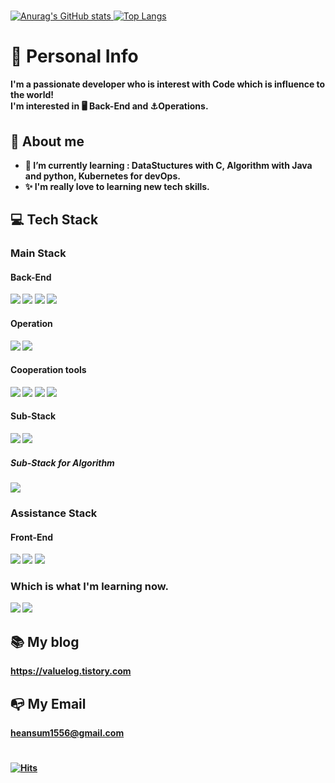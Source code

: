 #
[![Anurag's GitHub stats](https://github-readme-stats.vercel.app/api?username=Heansum&show_icons=true&theme=dracula&hide=stars)
](https://github.com/anuraghazra/github-readme-stats)
[![Top Langs](https://github-readme-stats.vercel.app/api/top-langs/?username=Heansum&layout=compact&hide=html,css,ruby&theme=dracula)](https://github.com/anuraghazra/github-readme-stats)

<!--
**Heansum/Heansum** is a ✨ _special_ ✨ repository because its `README.md` (this file) appears on your GitHub profile.
- 👯 I’m looking to collaborate on ...
- 🤔 I’m looking for help with ...
- 💬 Ask me about ...
- 📫 How to reach me: ...
- 😄 Pronouns: ...
- ⚡ Fun fact: ...
- 🔭 I’m currently working on ...
Here are some ideas to get you started:
-->
# 🔎 Personal Info
<strong>I'm a passionate developer who is interest with Code which is influence to the world!</strong><br>
<strong>I'm interested in 🖥 Back-End and ⚓Operations.

## 🎈 About me
- 🌱 I’m currently learning : DataStuctures with C, Algorithm with Java and python, Kubernetes for devOps.
- ✨ I'm really love to learning new tech skills.

## 💻 Tech Stack
### Main Stack
#### Back-End
<span><img src="https://img.shields.io/badge/Java-007396?style=flat-square&logo=Java&logoColor=white"/></span>
<span><img src="https://img.shields.io/badge/Spring-6DB33F?style=flat-square&logo=Spring&logoColor=white"/></span>
<span><img src="https://img.shields.io/badge/Spring Boot-6DB33F?style=flat-square&logo=SpringBoot&logoColor=white"/></span>
<span><img src="https://img.shields.io/badge/MySQL-4479A1?style=flat-square&logo=MySQL&logoColor=white"/></span>

#### Operation
<span><img src="https://img.shields.io/badge/Linux-FCC624?style=flat-square&logo=Linux&logoColor=white"/></span>
<span><img src="https://img.shields.io/badge/Docker-2496ED?style=flat-square&logo=Docker&logoColor=white"/></span>

#### Cooperation tools
<span><img src="https://img.shields.io/badge/Git-F05032?style=flat-square&logo=Git&logoColor=white"/></span>
<span><img src="https://img.shields.io/badge/GitHub-181717?style=flat-square&logo=GitHub&logoColor=white"/></span>
<span><img src="https://img.shields.io/badge/Slack-4A154B?style=flat-square&logo=Slack&logoColor=white"/></span>
<span><img src="https://img.shields.io/badge/Trello-0052CC?style=flat-square&logo=Trello&logoColor=white"/></span>

#### Sub-Stack
<span><img src="https://img.shields.io/badge/Python-3776AB?style=flat-square&logo=Python&logoColor=white"/></span>
<span><img src="https://img.shields.io/badge/C-A8B9CC?style=flat-square&logo=C&logoColor=white"/></span>

##### Sub-Stack for Algorithm
<span><img src="https://img.shields.io/badge/Python-3776AB?style=flat-square&logo=Python&logoColor=white"/></span>

### Assistance Stack
#### Front-End
<span><img src="https://img.shields.io/badge/HTML5-E34F26?style=flat-square&logo=HTML5&logoColor=white"/></span>
<span><img src="https://img.shields.io/badge/CSS3-1572B6?style=flat-square&logo=CSS3&logoColor=white"/></span>
<span><img src="https://img.shields.io/badge/JavaScript-F7DF1E?style=flat-square&logo=CSS3&logoColor=white"/></span>

### Which is what I'm learning now.
<!--
<span><img src="https://img.shields.io/badge/Linux-FCC624?style=flat-square&logo=Linux&logoColor=white"/></span>
<span><img src="https://img.shields.io/badge/Docker-2496ED?style=flat-square&logo=Docker&logoColor=white"/></span>
-->
<span><img src="https://img.shields.io/badge/Kubernetes-326CE5?style=flat-square&logo=Kubernetes&logoColor=white"/></span>
<span><img src="https://img.shields.io/badge/C-A8B9CC?style=flat-square&logo=C&logoColor=white"/></span>

## 📚 My blog
https://valuelog.tistory.com

## 📭 My Email
heansum1556@gmail.com

#
[![Hits](https://hits.seeyoufarm.com/api/count/incr/badge.svg?url=https%3A%2F%2Fgithub.com%2FHeansum&count_bg=%23928E8E&title_bg=%23555555&icon=github.svg&icon_color=%23E7E7E7&title=hits&edge_flat=false)](https://hits.seeyoufarm.com)
